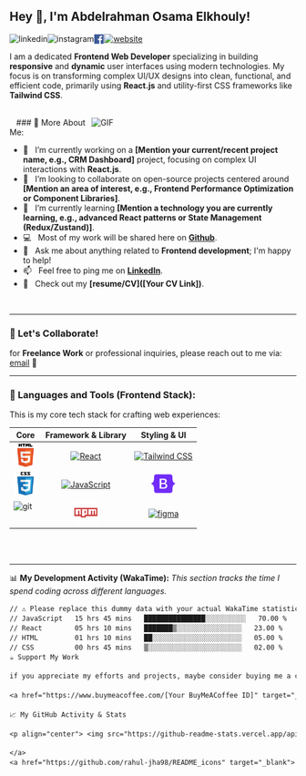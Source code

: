 ## Hey 👋, I'm Abdelrahman Osama Elkhouly!

<a href='https://www.linkedin.com/in/abdelrahman-elkholy-3803a32a4?utm_source=share&utm_campaign=share_via&utm_content=profile&utm_medium=android_app'><img align='left' alt="linkedin" src="https://raw.githubusercontent.com/rahul-jha98/rahul-jha98/561d474902b59c7429ec22bb73e225696c27b202/assets/linkedin.svg" height='18px'/></a>
<a href='https://www.instagram.com/abdelrahamanelkholy22?igsh=emJ5bWg3eHJ0bWZo'><img align='left' alt="instagram" src="https://raw.githubusercontent.com/rahul-jha98/github_readme_icons/main/social/square/instagram/instagram.svg" height='18px'/></a>
<a href='[**ADD YOUR FULL FACEBOOK LINK HERE**]'><img align='left' alt="facebook" src="https://raw.githubusercontent.com/devicons/devicon/master/icons/facebook/facebook-original.svg" height='18px'/></a>
<a href='[**Your Personal Portfolio/Website Link**]'><img alt="website" src="https://img.shields.io/badge/Portfolio-blue?style=flat&logo=dribbble&logoColor=white" height='18px'/></a>

I am a dedicated **Frontend Web Developer** specializing in building **responsive** and **dynamic** user interfaces using modern technologies. My focus is on transforming complex UI/UX designs into clean, functional, and efficient code, primarily using **React.js** and utility-first CSS frameworks like **Tailwind CSS**.
<br/>
<br/>

<img align="right" alt="GIF" src="https://raw.githubusercontent.com/rahul-jha98/rahul-jha98/main/techstack.gif" width="360px"/>
  
### 🧐 More About Me:

- 🔭 &nbsp; I’m currently working on a **[**Mention your current/recent project name, e.g., CRM Dashboard**]** project, focusing on complex UI interactions with **React.js**.
- 🤝 &nbsp; I’m looking to collaborate on open-source projects centered around **[**Mention an area of interest, e.g., Frontend Performance Optimization or Component Libraries**]**.
- 🌱 &nbsp; I’m currently learning **[**Mention a technology you are currently learning, e.g., advanced React patterns or State Management (Redux/Zustand)**]**.
- 💻 &nbsp; Most of my work will be shared here on **[Github](https://github.com/abdelrahman-elkholy?tab=repositories)**.
- 💬 &nbsp; Ask me about anything related to **Frontend development**; I'm happy to help!
- 📫 &nbsp; Feel free to ping me on **[LinkedIn](https://www.linkedin.com/in/abdelrahman-elkholy-3803a32a4?utm_source=share&utm_campaign=share_via&utm_content=profile&utm_medium=android_app)**.
- 📝 &nbsp; Check out my **[resume/CV]([**Your CV Link**])**.

<br>

---
### 🤝 Let's Collaborate!

for **Freelance Work** or professional inquiries, please reach out to me via: 
[email](mailto:abdelrahmanelkholy12356@gmail.com) 📧

---

### 🔨 Languages and Tools (Frontend Stack):

This is my core tech stack for crafting web experiences:

| **Core** | **Framework & Library** | **Styling & UI** |
| :---: | :---: | :---: |
| <a href="https://developer.mozilla.org/en-US/docs/Web/HTML" target="_blank"> <img src="https://raw.githubusercontent.com/devicons/devicon/master/icons/html5/html5-original-wordmark.svg" alt="HTML5" height="42"/> </a> | <a href="https://reactjs.org/" target="_blank"> <img alt="React" height ="42px" src="https://raw.githubusercontent.com/rahul-jha98/github_readme_icons/main/language_and_tools/square/react/react.svg"></a> | <a href="https://tailwindcss.com/" target="_blank"> <img src="https://www.vectorlogo.zone/logos/tailwindcss/tailwindcss-icon.svg" alt="Tailwind CSS" height="42"/> </a> |
| <a href="https://developer.mozilla.org/en-US/docs/Web/CSS" target="_blank"> <img src="https://raw.githubusercontent.com/devicons/devicon/master/icons/css3/css3-original-wordmark.svg" alt="CSS3" height="42"/> </a> | <a href="https://developer.mozilla.org/en-US/docs/Web/JavaScript" target="_blank"> <img alt="JavaScript" height ="42px" src="https://raw.githubusercontent.com/rahul-jha98/github_readme_icons/main/language_and_tools/square/javascript/javascript.svg"> </a> | <a href="https://getbootstrap.com" target="_blank"> <img src="https://raw.githubusercontent.com/devicons/devicon/master/icons/bootstrap/bootstrap-plain.svg" alt="Bootstrap" height="42"/> </a> |
| <a href="https://git-scm.com/" target="_blank"> <img src="https://raw.githubusercontent.com/rahul-jha98/github_readme_icons/main/language_and_tools/square/git-scm/git-scm.svg" align="left" alt="git" height='42px'/> </a> | <a href="https://www.npmjs.com/" target="_blank"> <img src="https://raw.githubusercontent.com/devicons/devicon/master/icons/npm/npm-original-wordmark.svg" alt="npm" height="42"/> </a> | <a href="https://www.figma.com/" target="_blank"> <img src="https://raw.githubusercontent.com/rahul-jha98/github_readme_icons/main/language_and_tools/square/figma/figma.svg" alt="figma" height='42px'/> </a> |

<br>
<br>

---

📊 **My Development Activity (WakaTime):**
*This section tracks the time I spend coding across different languages.*
```txt
// ⚠️ Please replace this dummy data with your actual WakaTime statistics.
// JavaScript   15 hrs 45 mins   ███████████████░░░░░░░░░░   70.00 %
// React        05 hrs 10 mins   ███████▒░░░░░░░░░░░░░░░░   23.00 %
// HTML         01 hrs 10 mins   ██░░░░░░░░░░░░░░░░░░░░░░   05.00 %
// CSS          00 hrs 45 mins   ▒░░░░░░░░░░░░░░░░░░░░░░░   02.00 %
☕ Support My Work

if you appreciate my efforts and projects, maybe consider buying me a coffee/tea! 🥺👉👈

<a href="https://www.buymeacoffee.com/[Your BuyMeACoffee ID]" target="_blank"><img src="https://cdn.buymeacoffee.com/buttons/v2/default-red.png" alt="Buy Me A Coffee" width="150" ></a>

📈 My GitHub Activity & Stats

<p align="center"> <img src="https://github-readme-stats.vercel.app/api?username=[Your_GitHub_Username]&show_icons=true&theme=gotham" alt="Abdelrahman Elkhouly GitHub Stats" /> </p> <p align="center"> <img src="https://www.google.com/search?q=https://github-readme-streak-stats.herokuapp.com/%3Fuser%3D[Your_GitHub_Username]&theme=gotham&hide_border=false" alt="Abdelrahman Elkhouly Streak" /> </p>

</a>
<a href="https://github.com/rahul-jha98/README_icons" target="_blank"> <img alt="readmeicons" src="./projects/readmeicons.svg" height="68" align="left"> </a>
